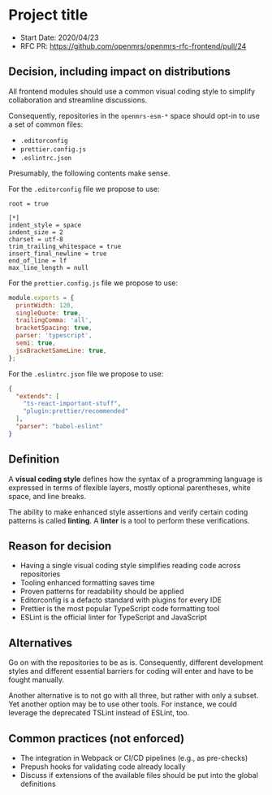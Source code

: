 # Project title
- Start Date: 2020/04/23
- RFC PR: https://github.com/openmrs/openmrs-rfc-frontend/pull/24

## Decision, including impact on distributions
All frontend modules should use a common visual coding style to simplify
collaboration and streamline discussions.

Consequently, repositories in the `openmrs-esm-*` space should opt-in to use a
set of common files:

- `.editorconfig`
- `prettier.config.js`
- `.eslintrc.json`

Presumably, the following contents make sense.

For the `.editorconfig` file we propose to use:

```plain
root = true

[*]
indent_style = space
indent_size = 2
charset = utf-8
trim_trailing_whitespace = true
insert_final_newline = true
end_of_line = lf
max_line_length = null
```

For the `prettier.config.js` file we propose to use:

```js
module.exports = {
  printWidth: 120,
  singleQuote: true,
  trailingComma: 'all',
  bracketSpacing: true,
  parser: 'typescript',
  semi: true,
  jsxBracketSameLine: true,
};
```

For the `.eslintrc.json` file we propose to use:

```json
{
  "extends": [
    "ts-react-important-stuff",
    "plugin:prettier/recommended"
  ],
  "parser": "babel-eslint"
}
```

## Definition
A **visual coding style** defines how the syntax of a programming language is
expressed in terms of flexible layers, mostly optional parentheses, white space,
and line breaks.

The ability to make enhanced style assertions and verify certain coding patterns
is called **linting**. A **linter** is a tool to perform these verifications.

## Reason for decision
- Having a single visual coding style simplifies reading code across repositories
- Tooling enhanced formatting saves time
- Proven patterns for readability should be applied
- Editorconfig is a defacto standard with plugins for every IDE
- Prettier is the most popular TypeScript code formatting tool
- ESLint is the official linter for TypeScript and JavaScript

## Alternatives
Go on with the repositories to be as is. Consequently, different development
styles and different essential barriers for coding will enter and have to be
fought manually.

Another alternative is to not go with all three, but rather with only a subset.
Yet another option may be to use other tools. For instance, we could leverage
the deprecated TSLint instead of ESLint, too.

## Common practices (not enforced)
- The integration in Webpack or CI/CD pipelines (e.g., as pre-checks)
- Prepush hooks for validating code already locally
- Discuss if extensions of the available files should be put into the global definitions
